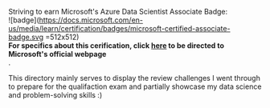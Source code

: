 Striving to earn Microsoft's Azure Data Scientist Associate Badge: <br>
![badge](https://docs.microsoft.com/en-us/media/learn/certification/badges/microsoft-certified-associate-badge.svg =512x512)<br>
<strong>For specifics about this cerification, click <a href="https://docs.microsoft.com/en-us/certifications/azure-data-scientist/">here</a> to be directed to Microsoft's official webpage<br></strong>.

This directory mainly serves to display the review challenges I went through to prepare for the qualifaction exam and partially showcase my data science and problem-solving skills :) 
